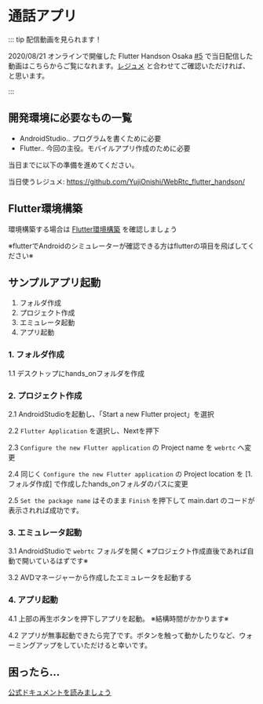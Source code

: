 # 通話アプリ

::: tip 配信動画を見られます！

2020/08/21 オンラインで開催した Flutter Handson Osaka [#5](https://flutter-jp.connpass.com/event/180326/) で当日配信した動画はこちらからご覧になれます。[レジュメ](https://github.com/YujiOnishi/WebRtc_flutter_handson_handout/) と合わせてご確認いただければ、と思います。

<youtube video-id="tfoLJdzAWfk" />

<!--
[https://www.youtube.com/watch?v=tfoLJdzAWfk](https://www.youtube.com/watch?v=tfoLJdzAWfk)
-->
:::

## 開発環境に必要なもの一覧

- AndroidStudio.. プログラムを書くために必要
- Flutter.. 今回の主役。モバイルアプリ作成のために必要


当日までに以下の準備を進めてください。

当日使うレジュメ: https://github.com/YujiOnishi/WebRtc_flutter_handson/




## Flutter環境構築

環境構築する場合は [Flutter環境構築](/handson/basic) を確認しましょう

※flutterでAndroidのシミュレーターが確認できる方はflutterの項目を飛ばしてください※

## サンプルアプリ起動

1. フォルダ作成
2. プロジェクト作成
3. エミュレータ起動
4. アプリ起動

### 1. フォルダ作成

1.1 デスクトップにhands_onフォルダを作成

### 2. プロジェクト作成

2.1 AndroidStudioを起動し、「Start a new Flutter project」を選択

2.2 `Flutter Application` を選択し、Nextを押下

2.3 `Configure the new Flutter application` の Project name を `webrtc` へ変更

2.4 同じく `Configure the new Flutter application` の Project location を [1. フォルダ作成] で作成したhands_onフォルダのパスに変更

2.5 `Set the package name` はそのまま `Finish` を押下して main.dart のコードが表示されれば成功です。

### 3. エミュレータ起動

3.1 AndroidStudioで `webrtc` フォルダを開く ※プロジェクト作成直後であれば自動で開いているはずです※

3.2 AVDマネージャーから作成したエミュレータを起動する

### 4. アプリ起動

4.1 上部の再生ボタンを押下しアプリを起動。 ※結構時間がかかります※

4.2 アプリが無事起動できたら完了です。ボタンを触って動かしたりなど、ウォーミングアップをしていただけると幸いです。

## 困ったら…

[公式ドキュメントを読みましょう](http://flutter.io/)
